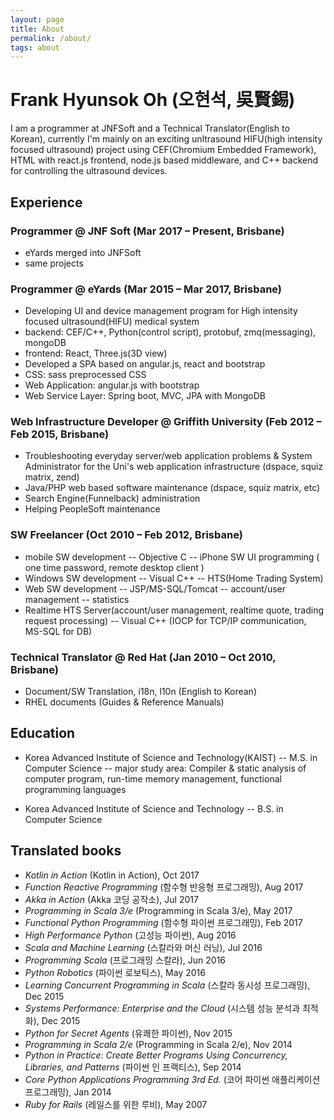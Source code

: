 ```yaml
---
layout: page
title: About
permalink: /about/
tags: about
---
```


# Frank Hyunsok Oh (오현석, 吳賢錫)

I am a programmer at JNFSoft and a Technical Translator(English to Korean), currently I'm mainly on an exciting unltrasound HIFU(high intensity focused ultrasound) project using CEF(Chromium Embedded Framework), HTML with react.js frontend, node.js based middleware, and C++ backend for controlling the ultrasound devices.

## Experience

### Programmer @ JNF Soft (Mar 2017 – Present, Brisbane)
- eYards merged into JNFSoft
- same projects 

### Programmer @ eYards (Mar 2015 – Mar 2017, Brisbane)

- Developing UI and device management program for High intensity focused ultrasound(HIFU) medical system
- backend: CEF/C++, Python(control script), protobuf, zmq(messaging), mongoDB
- frontend: React, Three.js(3D view)
- Developed a SPA based on angular.js, react and bootstrap
- CSS: sass preprocessed CSS
- Web Application: angular.js with bootstrap
- Web Service Layer: Spring boot, MVC, JPA with MongoDB

### Web Infrastructure Developer @ Griffith University (Feb 2012 – Feb 2015, Brisbane)

- Troubleshooting everyday server/web application problems & System Administrator for the Uni's web application infrastructure (dspace, squiz matrix, zend)
- Java/PHP web based software maintenance (dspace, squiz matrix, etc)
- Search Engine(Funnelback) administration
- Helping PeopleSoft maintenance

### SW Freelancer (Oct 2010 – Feb 2012, Brisbane)

- mobile SW development
-- Objective C
-- iPhone SW UI programming ( one time password, remote desktop client )
- Windows SW development
-- Visual C++
-- HTS(Home Trading System) 
- Web SW development
-- JSP/MS-SQL/Tomcat
-- account/user management
-- statistics
- Realtime HTS Server(account/user management, realtime quote, trading request processing) 
-- Visual C++ (IOCP for TCP/IP communication, MS-SQL for DB)

### Technical Translator @ Red Hat (Jan 2010 – Oct 2010, Brisbane)

- Document/SW Translation, i18n, l10n (English to Korean)
- RHEL documents (Guides & Reference Manuals)

## Education

- Korea Advanced Institute of Science and Technology(KAIST)
-- M.S. in Computer Science
-- major study area: Compiler & static analysis of computer program, run-time memory management, functional programming languages

- Korea Advanced Institute of Science and Technology 
-- B.S. in Computer Science

## Translated books

- *Kotlin in Action* (Kotlin in Action), Oct 2017
- *Function Reactive Programming* (함수형 반응형 프로그래밍), Aug 2017
- *Akka in Action* (Akka 코딩 공작소), Jul 2017
- *Programming in Scala 3/e* (Programming in Scala 3/e), May 2017
- *Functional Python Programming* (함수형 파이썬 프로그래밍), Feb 2017
- *High Performance Python* (고성능 파이썬), Aug 2016
- *Scala and Machine Learning* (스칼라와 머신 러닝), Jul 2016
- *Programming Scala* (프로그래밍 스칼라), Jun 2016
- *Python Robotics* (파이썬 로보틱스), May 2016
- *Learning Concurrent Programming in Scala* (스칼라 동시성 프로그래밍), Dec 2015
- *Systems Performance: Enterprise and the Cloud* (시스템 성능 분석과 최적화), Dec 2015
- *Python for Secret Agents* (유쾌한 파이썬), Nov 2015
- *Programming in Scala 2/e* (Programming in Scala 2/e), Nov 2014
- *Python in Practice: Create Better Programs Using Concurrency, Libraries, and Patterns* (파이썬 인 프랙티스), Sep 2014
- *Core Python Applications Programming 3rd Ed.* (코어 파이썬 애플리케이션 프로그래밍), Jan 2014
- *Ruby for Rails* (레일스를 위한 루비), May 2007